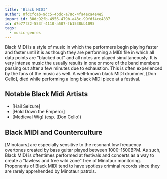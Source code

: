 ```yaml
---
title: 'Black MIDI'
author: 0fdcfcab-9dc5-4bdc-a78c-4fa4eca4e4e5
import_id: 30dc92fb-4956-479b-a43c-99fdf4ce4837
id: d7e77f32-553f-4110-a507-fb1538bb1095
tags:
  - music-genres
---
```

Black MIDI is a style of music in which the performers begin playing faster and faster until it is as though they are performing a MIDI file in which all data points are "blacked out" and all notes are played simultaneously. It is very intense music the usually results in one or more of the band members passing out after a few minutes due to exhaustion. This is often experienced by the fans of the music as well. A well-known black MIDI drummer, [Don Cello], died while performing a long black MIDI piece at a festival.

## Notable Black Midi Artists

- [Hail Seizure]
- [Hold Down the Emperor]
- [Medieval Wig] (esp. [Don Cello])

## Black MIDI and Counterculture

[Minotaurs] are especially sensitive to the resonant low frequency overtones created by bass guitar played between 1000–1500BPM. As such, Black MIDI is oftentimes performed at festivals and concerts as a way to create a "lawless and free wild zone" free of Minotaur monitoring. Proponents of Black MIDI tend to have spotless criminal records since they are rarely apprehended by Minotaur patrols.